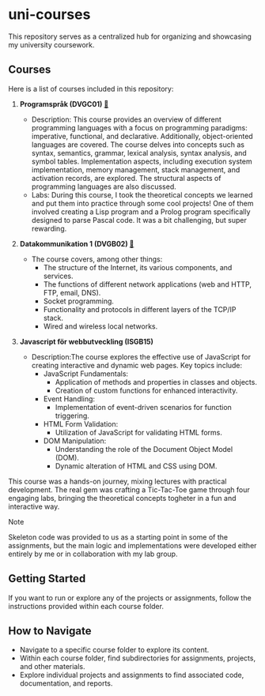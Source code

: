 # uni-courses
This repository serves as a centralized hub for organizing and showcasing my university coursework.

## Courses

Here is a list of courses included in this repository:

1. **Programspråk (DVGC01) [🔗](https://github.com/vvijk/uni-courses/tree/main/DVGC01-programsprak)**
   - Description: This course provides an overview of different programming languages with a focus on programming paradigms: imperative, functional, and declarative. Additionally, object-oriented languages are covered. The course delves into concepts such as syntax, semantics, grammar, lexical analysis, syntax analysis, and symbol tables. Implementation aspects, including execution system implementation, memory management, stack management, and activation records, are explored. The structural aspects of programming languages are also discussed.
   - Labs: During this course, I took the theoretical concepts we learned and put them into practice through some cool projects! One of them involved creating a Lisp program and a Prolog program specifically designed to parse Pascal code. It was a bit challenging, but super rewarding.

2. **Datakommunikation 1 (DVGB02) [🔗](https://github.com/vvijk/uni-courses/tree/main/DVGB02)**
   - The course covers, among other things:
      * The structure of the Internet, its various components, and services.
      * The functions of different network applications (web and HTTP, FTP, email, DNS).
      *  Socket programming.
      * Functionality and protocols in different layers of the TCP/IP stack.
      * Wired and wireless local networks.
        
3. **Javascript för webbutveckling (ISGB15)**
   - Description:The course explores the effective use of JavaScript for creating interactive and dynamic web pages. Key topics include:
      * JavaScript Fundamentals:
           - Application of methods and properties in classes and objects.
           - Creation of custom functions for enhanced interactivity.
      * Event Handling:
           - Implementation of event-driven scenarios for function triggering.
      * HTML Form Validation:
           - Utilization of JavaScript for validating HTML forms.
      * DOM Manipulation:
           - Understanding the role of the Document Object Model (DOM).
           - Dynamic alteration of HTML and CSS using DOM.
             
This course was a hands-on journey, mixing lectures with practical development. The real gem was crafting a Tic-Tac-Toe game through four engaging labs, bringing the theoretical concepts togheter in a fun and interactive way.

> [!NOTE]
> Skeleton code was provided to us as a starting point in some of the assignments, but the main logic and implementations were developed either entirely by me or in collaboration with my lab group.

## Getting Started

If you want to run or explore any of the projects or assignments, follow the instructions provided within each course folder.

## How to Navigate

- Navigate to a specific course folder to explore its content.
- Within each course folder, find subdirectories for assignments, projects, and other materials.
- Explore individual projects and assignments to find associated code, documentation, and reports.
